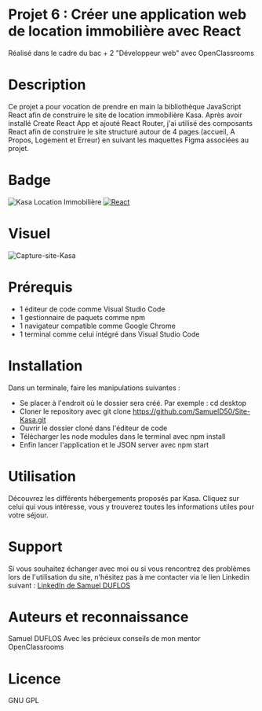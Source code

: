 # Projet 6 : Créer une application web de location immobilière avec React 

Réalisé dans le cadre du bac + 2 "Développeur web" avec OpenClassrooms

# Description

Ce projet a pour vocation de prendre en main la bibliothèque JavaScript React afin de construire le site de location immobilière Kasa. Après avoir installé Create React App et ajouté React Router, j'ai utilisé des composants React afin de construire le site structuré autour de 4 pages (accueil, A Propos, Logement et Erreur) en suivant les maquettes Figma associées au projet.

# Badge

![Kasa Location Immobilière](https://img.shields.io/badge/Kasa-Location%20Immobili%C3%A8re-61DAFB?style=for-the-badge&logo=Kasa) [![React](https://img.shields.io/badge/React-001F3F?style=for-the-badge&logo=react)](https://reactjs.org/)

# Visuel

![Capture-site-Kasa](https://github.com/SamuelD50/Site-Kasa/assets/116059743/82249654-60c2-4e08-83a2-c5da33eedb78)

# Prérequis

- 1 éditeur de code comme Visual Studio Code
- 1 gestionnaire de paquets comme npm
- 1 navigateur compatible comme Google Chrome
- 1 terminal comme celui intégré dans Visual Studio Code

# Installation

Dans un terminale, faire les manipulations suivantes :
- Se placer à l'endroit où le dossier sera créé. Par exemple : cd desktop
- Cloner le repository avec git clone https://github.com/SamuelD50/Site-Kasa.git
- Ouvrir le dossier cloné dans l'éditeur de code
- Télécharger les node modules dans le terminal avec npm install
- Enfin lancer l'application et le JSON server avec npm start

# Utilisation

Découvrez les différents hébergements proposés par Kasa. Cliquez sur celui qui vous intéresse, vous y trouverez toutes les informations utiles pour votre séjour.

# Support

Si vous souhaitez échanger avec moi ou si vous rencontrez des problèmes lors de l'utilisation du site, n'hésitez pas à me contacter via le lien Linkedin suivant :
<a href="https://www.linkedin.com/in/duflos-samuel-b5624b135/" title="LinkedIn" target="_blank">
  LinkedIn de Samuel DUFLOS
</a>

# Auteurs et reconnaissance

Samuel DUFLOS
Avec les précieux conseils de mon mentor OpenClassrooms

# Licence

GNU GPL